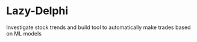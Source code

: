 # Lazy-Delphi
Investigate stock trends and build tool to automatically make trades based on ML models
